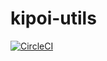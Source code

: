 # kipoi-utils

<a href='https://circleci.com/gh/kipoi/kipoiutils'>
    <img alt='CircleCI' src='https://circleci.com/gh/kipoi/kipoiutils.svg?style=svg' style="max-height:20px;width:auto">
</a>
